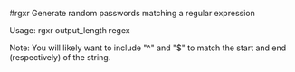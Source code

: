#rgxr
Generate random passwords matching a regular expression

Usage: rgxr output_length regex

Note: You will likely want to include "^" and "$" to match the start and end (respectively) of the string.
